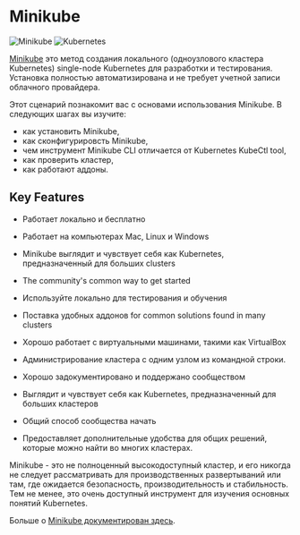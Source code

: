 # Minikube #

![Minikube](/javajon/courses/kubernetes-fundamentals/minikube/assets/minikube.png "Minikube")
![Kubernetes](/javajon/courses/kubernetes-fundamentals/minikube/assets/kubernetes.png "Kubernetes")

[Minikube](https://kubernetes.io/docs/setup/minikube/) это метод создания локального (одноузлового кластера Kubernetes) single-node Kubernetes для разработки и тестирования. Установка полностью автоматизирована и не требует учетной записи облачного провайдера.

Этот сценарий познакомит вас с основами использования Minikube. В следующих шагах вы изучите:

- как установить Minikube,
- как сконфигурировсть Minikube,
- чем инструмент Minikube CLI отличается от Kubernetes KubeCtl tool,
- как проверить кластер,
- как работают аддоны.


## Key Features ##

- Работает локально и бесплатно
- Работает на компьютерах Mac, Linux и Windows
- Minikube выглядит и чувствует себя как Kubernetes, предназначенный для больших clusters
- The community's common way to get started

- Используйте локально для тестирования и обучения
- Поставка удобных аддонов for common solutions found in many clusters
- Хорошо работает с виртуальными машинами, такими как VirtualBox
- Администрирование кластера с одним узлом из командной строки.
- Хорошо задокументировано и поддержано сообществом
- Выглядит и чувствует себя как Kubernetes, предназначенный для больших кластеров
- Общий способ сообщества начать
- Предоставляет дополнительные удобства для общих решений, которые можно найти во многих кластерах.

Minikube - это не полноценный высокодоступный кластер, и его никогда не следует рассматривать для производственных развертываний или там, где ожидается безопасность, производительность и стабильность. Тем не менее, это очень доступный инструмент для изучения основных понятий Kubernetes.

Больше о [Minikube документирован здесь](https://kubernetes.io/docs/setup/minikube/).
